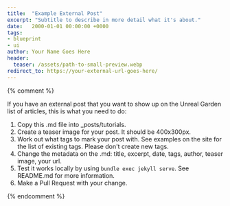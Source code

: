 ```yaml
---
title:  "Example External Post"
excerpt: "Subtitle to describe in more detail what it's about."
date:   2000-01-01 00:00:00 +0000
tags:
- blueprint
- ui
author: Your Name Goes Here
header:
  teaser: /assets/path-to-small-preview.webp
redirect_to: https://your-external-url-goes-here/
---
```


{% comment %}

If you have an external post that you want to show up on the Unreal Garden list of articles, this is what you need to do:

1. Copy this .md file into _posts/tutorials.
2. Create a teaser image for your post. It should be 400x300px.
3. Work out what tags to mark your post with. See examples on the site for the list of existing tags. Please don't create new tags.
4. Change the metadata on the .md: title, excerpt, date, tags, author, teaser image, your url.
5. Test it works locally by using `bundle exec jekyll serve`. See README.md for more information.
6. Make a Pull Request with your change.

{% endcomment %}
